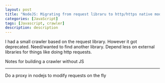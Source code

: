 ```yaml
---
layout: post
title: "NodeJS: Migrating from request libraru to http/https native module"
categories: [JavaScript]
tags: [Javascript, crawler]
description: description
---
```


I had a small crawler based on the request library. 
However it got deprecated.
Need/wanted to find another library.
Depend less on external libraries for things like doing http requests.



Notes for building a crawler without JS


---
Do a proxy in nodejs to modify requests on the fly